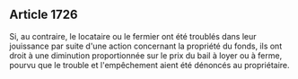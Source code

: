 Article 1726
----
Si, au contraire, le locataire ou le fermier ont été troublés dans leur
jouissance par suite d'une action concernant la propriété du fonds, ils ont
droit à une diminution proportionnée sur le prix du bail à loyer ou à ferme,
pourvu que le trouble et l'empêchement aient été dénoncés au propriétaire.
